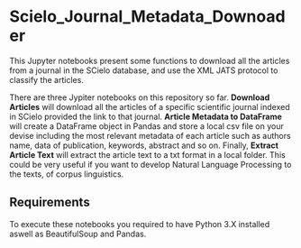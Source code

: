 # Scielo_Journal_Metadata_Downoader
This Jupyter notebooks present some functions to download all the articles from a journal in the SCielo database, and use the XML JATS protocol to classify the articles.

There are three Jypiter notebooks on this repository so far. **Download Articles** will download all the articles of a specific scientific journal indexed in SCielo provided the link to that journal. **Article Metadata to DataFrame** will create a DataFrame object in Pandas and store a local csv file on your devise including the most relevant metadata of each article such as authors name, data of publication, keywords, abstract and so on. Finally, **Extract Article Text** will extract the article text to a txt format in a local folder. This could be very useful if you want to develop Natural Language Processing to the texts, of corpus linguistics. 

## Requirements
To execute these notebooks you required to have Python 3.X installed aswell as BeautifulSoup and Pandas. 

